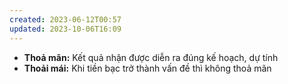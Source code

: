 ```yaml
---
created: 2023-06-12T00:57
updated: 2023-10-06T16:09
---
```

- **Thoả mãn:** Kết quả nhận được diễn ra đúng kế hoạch, dự tính
- **Thoải mái:** Khi tiền bạc trở thành vấn đề thì không thoả mãn
